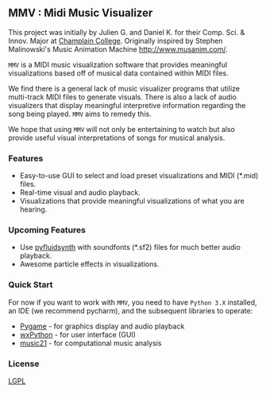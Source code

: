 ## MMV : Midi Music Visualizer

This project was initially by Julien G. and Daniel K. for their
Comp. Sci. & Innov. Major at
[Champlain College](https://www.champlain.edu/).
Originally inspired by Stephen Malinowski's Music Animation Machine
http://www.musanim.com/.

`MMV` is a MIDI music visualization software that provides meaningful
visualizations based off of musical data contained within MIDI files.

We find there is a general lack of music visualizer programs that
utilize multi-track MIDI files to generate visuals. There is also a
lack of audio visualizers that display meaningful interpretive
information regarding the song being played. `MMV` aims to remedy this.

We hope that using `MMV` will not only be entertaining to watch but also
provide useful visual interpretations of songs for musical analysis.

### Features
+ Easy-to-use GUI to select and load preset visualizations and MIDI
(*.mid) files.
+ Real-time visual and audio playback.
+ Visualizations that provide meaningful visualizations of what you are
hearing.

### Upcoming Features
+ Use [pyfluidsynth](https://pypi.python.org/pypi/pyFluidSynth) with soundfonts (*.sf2) files for much better audio playback.
+ Awesome particle effects in visualizations.

### Quick Start
For now if you want to work with `MMV`, you need to have `Python 3.X` installed,
 an IDE (we recommend pycharm), and the subsequent libraries to operate:
+ [Pygame](https://www.pygame.org/news) - for graphics display and audio playback
+ [wxPython](https://www.wxpython.org/) - for user interface (GUI)
+ [music21](http://web.mit.edu/music21/) - for computational music analysis

### License
[LGPL](https://www.gnu.org/licenses/lgpl-3.0)
